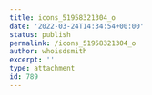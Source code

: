 ```yaml
---
title: icons_51958321304_o
date: '2022-03-24T14:34:54+00:00'
status: publish
permalink: /icons_51958321304_o
author: whoisdsmith
excerpt: ''
type: attachment
id: 789
---
```

<!DOCTYPE html PUBLIC "-//W3C//DTD HTML 4.0 Transitional//EN" "http://www.w3.org/TR/REC-html40/loose.dtd">
<?xml encoding="UTF-8">
